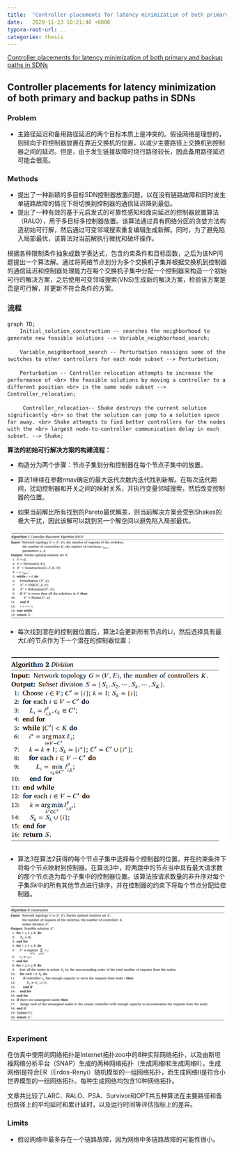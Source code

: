 ```yaml
---
title:  "Controller placements for latency minimization of both primary and backup paths in SDNs"
date:   2020-11-23 10:21:40 +0800
typora-root-url: ..
categories: thesis
---
```


[Controller placements for latency minimization of both primary and backup paths in SDNs](https://www.sciencedirect.com/science/article/pii/S0140366420319150)

## Controller placements for latency minimization of both primary and backup paths in SDNs

###  Problem

* 主路径延迟和备用路径延迟的两个目标本质上是冲突的。假设网络是理想的，则倾向于将控制器放置在靠近交换机的位置，以减少主要路径上交换机到控制器之间的延迟。但是，由于发生链接故障时绕行路径较长，因此备用路径延迟可能会很高。

### Methods

* 提出了一种新颖的多目标SDN控制器放置问题，以在没有链路故障和同时发生单链路故障的情况下将切换到控制器的通信延迟降到最低。
* 提出了一种有效的基于元启发式的可靠性感知和面向延迟的控制器放置算法（RALO），用于多目标多控制器放置。该算法通过具有网络分区的贪婪方法构造初始可行解，然后通过可变邻域搜索重复编辑生成新解。同时，为了避免陷入局部最优，该算法对当前解执行微扰和破坏操作。

根据各种限制条件抽象成数学表达式，包含约束条件和目标函数，之后为该NP问题提出一个算法解。通过将网络节点划分为多个交换机子集并根据交换机到控制器的通信延迟和控制器处理能力在每个交换机子集中分配一个控制器来构造一个初始可行的解决方案，之后使用可变邻域搜索(VNS)生成新的解决方案，检验该方案是否是可行解，并更新不符合条件的方案。

### 流程

```mermaid
graph TD;
	Initial_solution_construction -- searches the neighborhood to generate new feasible solutions --> Variable_neighborhood_search;

	Variable_neighborhood_search -- Perturbation reassigns some of the switches to other controllers for each node subset --> Perturbation;
	
	Perturbation -- Controller relocation attempts to increase the performance of <br> the feasible solutions by moving a controller to a different position <br> in the same node subset -->  Controller_relocation;
	
	 Controller_relocation-- Shake destroys the current solution significantly <br> so that the solution can jump to a solution space far away. <br> Shake attempts to find better controllers for the nodes with the <br> largest node-to-controller communication delay in each subset. --> Shake;
```

**算法的初始可行解决方案的构建流程：**

* 构造分为两个步骤：节点子集划分和控制器在每个节点子集中的放置。

* 算法1继续在参数𝑟𝑚𝑎𝑥确定的最大迭代次数内迭代找到新解。在每次迭代期间，扰动控制器和开关之间的映射关系，并执行变量邻域搜索，然后改变控制器的位置。
* 如果当前解比所有找到的Pareto最优解差，则当前解决方案会受到Shakes的极大干扰，因此该解可以跳到另一个解空间以避免陷入局部最优。

![image-20201123174210356](2020-11-23-thesis-reading-03/image-20201123174210356.png)

* 每次找到潜在的控制器位置后，算法2会更新所有节点的𝐿𝑖，然后选择具有最大𝐿𝑖的节点作为下一个潜在的控制器位置；

![image-20201123192701939](2020-11-23-thesis-reading-03/image-20201123192701939.png)

* 算法3在算法2获得的每个节点子集中选择每个控制器的位置，并在约束条件下将每个节点映射到控制器。在算法3中，将两跳中的节点当中具有最大请求数的那个节点选为每个子集中的控制器位置。该算法按请求数量的非升序对每个子集𝑆𝑘中的所有其他节点进行排序，并在控制器的约束下将每个节点分配给控制器。

![image-20201123193640292](2020-11-23-thesis-reading-03/image-20201123193640292.png)

### Experiment

在仿真中使用的网络拓扑是Internet拓扑zoo中的8种实际网络拓扑，以及由斯坦福网络分析平台（SNAP）生成的两种网络拓扑（生成网络I和生成网络II）。生成网络I是符合ER（Erdos-Renyi）随机模型的一组网络拓扑，而生成网络II是符合小世界模型的一组网络拓扑。每种生成网络均包含10种网络拓扑。

文章共比较了LARC、RALO、PSA、Survivor和OPT共五种算法在主要路径和备份路径上的平均延时和累计延时，以及运行时间等评估指标上的差异。

### Limits

* 假设网络中最多存在一个链路故障，因为网络中多链路故障的可能性很小。